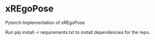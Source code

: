 # xREgoPose
Pytorch Implementation of xREgoPose

Run 
pip install -r requirements.txt
to install dependencies for the repo. 
